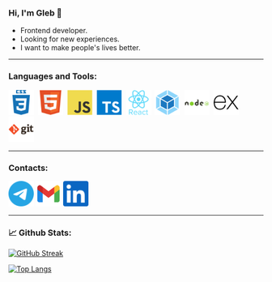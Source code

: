 <!-- <div id="header" align="center" width="50" height="50">
  <img src="https://media.giphy.com/media/EOmYN5kVP3W2Lyn6dx/giphy.gif" width="300"/>
</div>
 -->
### Hi, I'm Gleb :hugs: 
<!-- Нахожусь в поисках интересной работы на должность Frontend Developer <img src="https://media.giphy.com/media/WUlplcMpOCEmTGBtBW/giphy.gif" width="30">. -->
<!-- 
<img src="https://komarev.com/ghpvc/?username=Kaygorodcevg&style=flat-square&color=blue" alt=""/> -->

<!-- ### :supervillain_man: Обо мне : -->
- Frontend developer.
- Looking for new experiences.
- I want to make people's lives better.

---

### Languages and Tools:

<div>
  <img src="https://github.com/devicons/devicon/blob/master/icons/css3/css3-plain-wordmark.svg"  title="CSS3" alt="CSS" width="50" height="50"/>&nbsp;
  <img src="https://github.com/devicons/devicon/blob/master/icons/html5/html5-original.svg" title="HTML5" alt="HTML" width="50" height="50"/>&nbsp;
  <img src="https://github.com/devicons/devicon/blob/master/icons/javascript/javascript-original.svg" title="JavaScript" alt="JavaScript" width="50" height="50"/>&nbsp;
  <img src="https://github.com/devicons/devicon/blob/master/icons/typescript/typescript-original.svg" title="TypeScript" alt="TypeScript" width="50" height="50"/>&nbsp;
  <img src="https://github.com/devicons/devicon/blob/master/icons/react/react-original-wordmark.svg" title="React" alt="React" width="50" height="50"/>&nbsp;
  <img src="https://github.com/devicons/devicon/blob/master/icons/webpack/webpack-original.svg" title="Webpack" alt="Webpack" width="50" height="50"/>&nbsp;
  <img src="https://github.com/devicons/devicon/blob/master/icons/nodejs/nodejs-original-wordmark.svg" title="NodeJS" alt="NodeJS" width="50" height="50"/>&nbsp;
  <img src="https://github.com/devicons/devicon/blob/master/icons/express/express-original.svg" title="Express" alt="Express" width="50" height="50"/>&nbsp;
  <img src="https://github.com/devicons/devicon/blob/master/icons/git/git-original-wordmark.svg" title="Git" **alt="Git" width="50" height="50"/>
</div>

---

### Contacts:

[<img src="./svg/telegram.svg" width="50px" height="50px">](https://t.me/wsadfg)
[<img src="./svg/icons8-gmail.svg" width="50px" height="50px">](mailto:kaygorodcevg@gmail.com)
[<img src="./svg/linkedin.svg" width="50px" height="50px">](https:)

<!-- <div id="badges" >
  <a href="your-linkedin-URL">
    <img src="https://img.shields.io/badge/LinkedIn-blue?style=for-the-badge&logo=linkedin&logoColor=white" alt="LinkedIn Badge"/>
  </a>
  <a href="kaygorodcevg@gmail.com">
    <img src="https://img.shields.io/badge/Email-yellow?style=for-the-badge&logo=email&logoColor=white" alt="Email Badge"/>
  </a>
  <a href="t.me/wsadfg">
    <img src="https://img.shields.io/badge/Telegram-grey?style=for-the-badge&logo=telegram&logoColor=white" alt="Telegram Badge"/>
  </a>
</div> -->

---

### :chart_with_upwards_trend: Github Stats:

[![GitHub Streak](http://github-readme-streak-stats.herokuapp.com?user=Kaygorodcevg&theme=tokyonight-duo&background=000000)](https://git.io/streak-stats)

[![Top Langs](https://github-readme-stats.vercel.app/api/top-langs/?username=Kaygorodcevg&layout=compact&theme=dracula)](https://github.com/anuraghazra/github-readme-stats)



<!--
**Kaygorodcevg/Kaygorodcevg** is a ✨ _special_ ✨ repository because its `README.md` (this file) appears on your GitHub profile.

Here are some ideas to get you started:

- 🔭 I’m currently working on ...
- 🌱 I’m currently learning ...
- 👯 I’m looking to collaborate on ...
- 🤔 I’m looking for help with ...
- 💬 Ask me about ...
- 📫 How to reach me: ...
- 😄 Pronouns: ...
- ⚡ Fun fact: ...
-->

